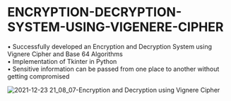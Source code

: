 # ENCRYPTION-DECRYPTION-SYSTEM-USING-VIGENERE-CIPHER
• Successfully developed an Encryption and Decryption System using Vignere Cipher and Base 64 Algorithms <br>
• Implementation of Tkinter in Python <br>
• Sensitive information can be passed from one place to another without getting compromised

![2021-12-23 21_08_07-Encryption and Decryption using Vignere Cipher](https://user-images.githubusercontent.com/62691101/155130744-7fecc427-c66f-4746-bd5e-d0f559a15853.jpg)
